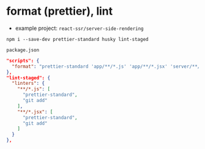 # format (prettier), lint

- example project: `react-ssr/server-side-rendering`

```
npm i --save-dev prettier-standard husky lint-staged
```

`package.json`
```json
"scripts": {
  "format": "prettier-standard 'app/**/*.js' 'app/**/*.jsx' 'server/**/*.js'"
},
"lint-staged": {
  "linters": {
    "**/*.js": [
      "prettier-standard",
      "git add"
    ],
    "**/*.jsx": [
      "prettier-standard",
      "git add"
    ]
  }
},
```